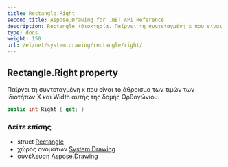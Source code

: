 ```yaml
---
title: Rectangle.Right
second_title: Aspose.Drawing for .NET API Reference
description: Rectangle ιδιοκτησία. Παίρνει τη συντεταγμένη x που είναι το άθροισμα των τιμών των ιδιοτήτων X και Width αυτής της δομής Ορθογώνιου.
type: docs
weight: 150
url: /el/net/system.drawing/rectangle/right/
---
```

## Rectangle.Right property

Παίρνει τη συντεταγμένη x που είναι το άθροισμα των τιμών των ιδιοτήτων X και Width αυτής της δομής Ορθογώνιου.

```csharp
public int Right { get; }
```

### Δείτε επίσης

* struct [Rectangle](../)
* χώρος ονομάτων [System.Drawing](../../rectangle/)
* συνέλευση [Aspose.Drawing](../../../)


